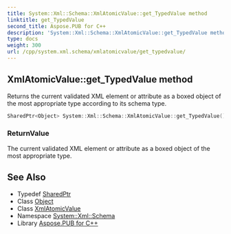 ```yaml
---
title: System::Xml::Schema::XmlAtomicValue::get_TypedValue method
linktitle: get_TypedValue
second_title: Aspose.PUB for C++
description: 'System::Xml::Schema::XmlAtomicValue::get_TypedValue method. Returns the current validated XML element or attribute as a boxed object of the most appropriate type according to its schema type in C++.'
type: docs
weight: 300
url: /cpp/system.xml.schema/xmlatomicvalue/get_typedvalue/
---
```

## XmlAtomicValue::get_TypedValue method


Returns the current validated XML element or attribute as a boxed object of the most appropriate type according to its schema type.

```cpp
SharedPtr<Object> System::Xml::Schema::XmlAtomicValue::get_TypedValue() override
```


### ReturnValue

The current validated XML element or attribute as a boxed object of the most appropriate type.

## See Also

* Typedef [SharedPtr](../../../system/sharedptr/)
* Class [Object](../../../system/object/)
* Class [XmlAtomicValue](../)
* Namespace [System::Xml::Schema](../../)
* Library [Aspose.PUB for C++](../../../)
